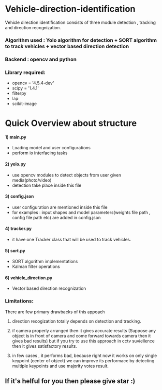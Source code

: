 # Vehicle-direction-identification
Vehicle direction identification consists of three module detection , tracking and direction recognization.


### Algorithm used : Yolo algorithm for detection + SORT algorithm to track vehicles + vector based direction detection
### Backend : opencv and python
### Library required:

- opencv = '4.5.4-dev'
- scipy = '1.4.1'
- filterpy 
- lap
- scikit-image



# Quick Overview about structure

#### 1) main.py

- Loading model and user configurations
- perform io interfacing tasks


#### 2) yolo.py

- use opencv modules to detect objects from user given media(photo/video)
- detection take place inside this file


#### 3) config.json

- user configuration are mentioned inside this file
- for examples : input shapes and model parameters(weights file path , config file path etc) are added in config.json


#### 4) tracker.py

- it have one Tracker class that will be used to track vehicles.

#### 5) sort.py

- SORT algorithm implementations
- Kalman filter operations


#### 6) vehicle_direction.py

- Vector based direction recognization

### Limitations:

There are few primary drawbacks of this appoach

1) direction recogization totally depends on detection and tracking.
2) if camera properly arranged then it gives accurate results (Suppose any object is in front of camera and come forward towards camera then it gives bad results)
    but if you try to use this approach in cctv suviellence then it gives satisfactory results.
    
3) in few cases , it performs bad, because right now it works on only single keypoint (center of object) we can improve its performace by detecting multiple keypoints and use majority votes result.
 
## If it's helful for you then please give star :)

